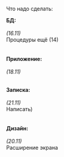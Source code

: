 ﻿Что надо сделать:

<b>БД:</b><br><br>
<i>(16.11)</i><br>
Процедуры ещё (14)<br>
<br><br>
<b>Приложение:</b><br><br>
<i>(18.11)</i><br><br>

<b>Записка:</b><br><br>
<i>(21.11)</i><br>
Написать) <br>
<br><br>
<b>Дизайн:</b><br><br>
<i>(20.11)</i><br>
Расширение экрана<br>
